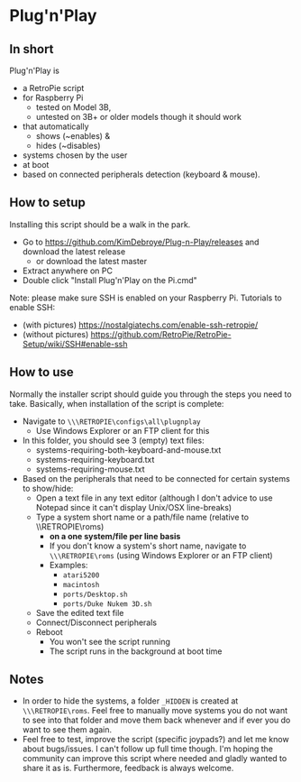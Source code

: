 # Plug'n'Play
## In short
Plug'n'Play is
- a RetroPie script
- for Raspberry Pi
  - tested on Model 3B,
  - untested on 3B+ or older models though it should work
- that automatically
  - shows (~enables) &amp;
  - hides (~disables)
- systems chosen by the user
- at boot
- based on connected peripherals detection (keyboard &amp; mouse).
## How to setup
Installing this script should be a walk in the park.
- Go to https://github.com/KimDebroye/Plug-n-Play/releases and download the latest release
  - or download the latest master
- Extract anywhere on PC
- Double click "Install Plug'n'Play on the Pi.cmd"

Note: please make sure SSH is enabled on your Raspberry Pi.
Tutorials to enable SSH:
- (with pictures) https://nostalgiatechs.com/enable-ssh-retropie/
- (without pictures) https://github.com/RetroPie/RetroPie-Setup/wiki/SSH#enable-ssh
## How to use
Normally the installer script should guide you through the steps you need to take.
Basically, when installation of the script is complete:
- Navigate to `\\\RETROPIE\configs\all\plugnplay`
  - Use Windows Explorer or an FTP client for this
- In this folder, you should see 3 (empty) text files:
  - systems-requiring-both-keyboard-and-mouse.txt
  - systems-requiring-keyboard.txt
  - systems-requiring-mouse.txt
- Based on the peripherals that need to be connected for certain systems to show/hide:
  - Open a text file in any text editor (although I don't advice to use Notepad since it can't display Unix/OSX line-breaks)
  - Type a system short name or a path/file name (relative to \\\RETROPIE\roms)
    - **on a one system/file per line basis**
    - If you don't know a system's short name, navigate to `\\\RETROPIE\roms`
    (using Windows Explorer or an FTP client)
    - Examples:
      - `atari5200`
      - `macintosh`
      - `ports/Desktop.sh` 
      - `ports/Duke Nukem 3D.sh`
  - Save the edited text file
  - Connect/Disconnect peripherals
  - Reboot
    - You won't see the script running
    - The script runs in the background at boot time
## Notes
- In order to hide the systems, a folder `_HIDDEN` is created at `\\\RETROPIE\roms`.
Feel free to manually move systems you do not want to see into that folder and move them back whenever and if ever you do want to see them again.
- Feel free to test, improve the script (specific joypads?) and let me know about bugs/issues.
I can't follow up full time though. I'm hoping the community can improve this script where needed and gladly wanted to share it as is.
Furthermore, feedback is always welcome.
